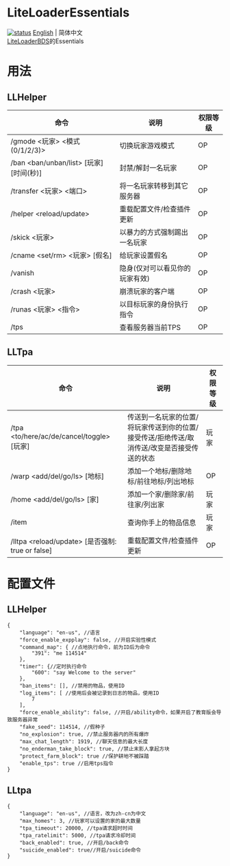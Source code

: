 # LiteLoaderEssentials
[![status](https://img.shields.io/github/actions/workflow/status/LiteLDev/LLEssentials/build-cmake.yml?style=for-the-badge)](https://github.com/LiteLDev/LLEssentials/actions")
[English](README.md) | 简体中文  
[LiteLoaderBDS](https://github.com/LiteLDev/LiteLoaderBDS)的Essentials

# 用法

## LLHelper
| 命令 | 说明 | 权限等级 |
| --- | --- | --- |
| /gmode <玩家> <模式(0/1/2/3)> | 切换玩家游戏模式 | OP |
| /ban <ban/unban/list> [玩家] [时间(秒)] | 封禁/解封一名玩家 | OP |
| /transfer <玩家> <IP> <端口> | 将一名玩家转移到其它服务器 | OP |
| /helper <reload/update> | 重载配置文件/检查插件更新 | OP |
| /skick <玩家> | 以暴力的方式强制踢出一名玩家 | OP |
| /cname <set/rm> <玩家> [假名] | 给玩家设置假名 | OP |
| /vanish | 隐身(仅对可以看见你的玩家有效) | OP |
| /crash <玩家> | 崩溃玩家的客户端 | OP |
| /runas <玩家> <指令> | 以目标玩家的身份执行指令 | OP |
| /tps | 查看服务器当前TPS | OP |
## LLTpa
| 命令 | 说明 | 权限等级 |
| --- | --- | --- |
| /tpa <to/here/ac/de/cancel/toggle> [玩家]	| 传送到一名玩家的位置/将玩家传送到你的位置/接受传送/拒绝传送/取消传送/改变是否接受传送的状态 | 玩家 |
| /warp <add/del/go/ls> [地标] | 添加一个地标/删除地标/前往地标/列出地标 | OP |
| /home <add/del/go/ls> [家] | 添加一个家/删除家/前往家/列出家 | 玩家 |
| /item | 查询你手上的物品信息 | 玩家 |
| /lltpa <reload/update> [是否强制: true or false] | 重载配置文件/检查插件更新 | OP |

# 配置文件
## LLHelper
```jsonc
{
    "language": "en-us", //语言
    "force_enable_expplay": false, //开启实验性模式
    "command_map": { //点地执行命令，前为ID后为命令
        "391": "me 114514"
    },
    "timer": {//定时执行命令
        "600": "say Welcome to the server"
    },
    "ban_items": [], //禁用的物品，使用ID
    "log_items": [ //使用后会被记录到日志的物品，使用ID
        7
    ],
    "force_enable_ability": false, //开启/ability命令，如果开启了教育版会导致服务器异常
    "fake_seed": 114514, //假种子
    "no_explosion": true, //禁止服务器内的所有爆炸
    "max_chat_length": 1919, //聊天信息的最大长度
    "no_enderman_take_block": true, //禁止末影人拿起方块
    "protect_farm_block": true //保护耕地不被踩踏
    "enable_tps": true //启用tps指令
}
```
## LLtpa
```jsonc
{
    "language": "en-us", //语言，改为zh-cn为中文
    "max_homes": 3, //玩家可以设置的家的最大数量
    "tpa_timeout": 20000, //tpa请求超时时间
    "tpa_ratelimit": 5000, //tpa请求冷却时间
    "back_enabled": true, //开启/back命令
    "suicide_enabled": true//开启/suicide命令
}
```